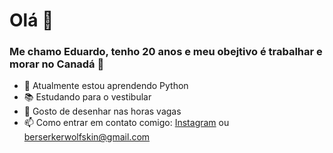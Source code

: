 # Olá 👋

### Me chamo Eduardo, tenho 20 anos e meu obejtivo é trabalhar e morar no Canadá 🍁

- 🌱 Atualmente estou aprendendo Python
- 📚 Estudando para o vestibular
- 🎨 Gosto de desenhar nas horas vagas
- 📫 Como entrar em contato comigo: [Instagram](https://www.instagram.com/berserker_ws/) ou berserkerwolfskin@gmail.com
